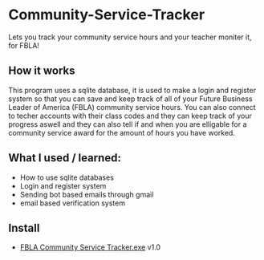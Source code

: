 # Community-Service-Tracker
Lets you track your community service hours and your teacher moniter it, for FBLA!

## How it works
This program uses a sqlite database, it is used to make a login and register system so that you can save and keep track of all of your Future Business Leader of America (FBLA) community service hours. You can also connect to techer accounts with their class codes and they can keep track of your progress aswell and they can also tell if and when you are elligable for a community service award for the amount of hours you have worked.

## What I used / learned:
- How to use sqlite databases
- Login and register system
- Sending bot based emails through gmail
- email based verification system

## Install
- [FBLA Community Service Tracker.exe](https://github.com/ElementCodez/Community-Service-Tracker/releases/tag/1.0) v1.0
